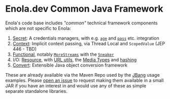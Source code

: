 <!--
    SPDX-License-Identifier: Apache-2.0

    Copyright 2025 The Enola <https://enola.dev> Authors

    Licensed under the Apache License, Version 2.0 (the "License");
    you may not use this file except in compliance with the License.
    You may obtain a copy of the License at

        https://www.apache.org/licenses/LICENSE-2.0

    Unless required by applicable law or agreed to in writing, software
    distributed under the License is distributed on an "AS IS" BASIS,
    WITHOUT WARRANTIES OR CONDITIONS OF ANY KIND, either express or implied.
    See the License for the specific language governing permissions and
    limitations under the License.
-->

# Enola.dev Common Java Framework

Enola's code base includes _"common"_ technical framework components which are not specific to Enola:

1. [Secret](https://docs.enola.dev/dev/javadoc/dev/enola/common/secret/package-summary.html): A credentials managers, with e.g. [`age`](https://age-encryption.org) and [`pass`](https://www.passwordstore.org) etc. integration
1. [Context](https://docs.enola.dev/dev/javadoc/dev/enola/common/context/package-summary.html): Implicit context passing, via Thread Local and `ScopedValue` (JEP 446 - TBD)
1. [Functional](https://docs.enola.dev/dev/javadoc/dev/enola/common/function/package-summary.html), notably [`MoreStreams`](https://docs.enola.dev/dev/javadoc/dev/enola/common/function/MoreStreams.html) with the [`Sneaker`](https://docs.enola.dev/dev/javadoc/dev/enola/common/function/Sneaker.html)
1. I/O: [Resource](https://docs.enola.dev/dev/javadoc/dev/enola/common/io/resource/package-summary.html), with [URL utils](https://docs.enola.dev/dev/javadoc/dev/enola/common/io/iri/package-summary.html), the [Media Types](https://docs.enola.dev/dev/javadoc/dev/enola/common/io/mediatype/package-summary.html) and [hashing](https://docs.enola.dev/dev/javadoc/dev/enola/common/io/hashbrown/package-summary.html)
1. [Convert](https://docs.enola.dev/dev/javadoc/dev/enola/common/convert/package-summary.html): Extensible Java object conversion framework

These are already available via the Maven Repo used by the [JBang](jbang.md) usage examples. Please [open an issue](https://github.com/enola-dev/enola/issues) to request making them available
in a small JAR if you have an interest in and would use any of these as simple separate standalone libraries.
